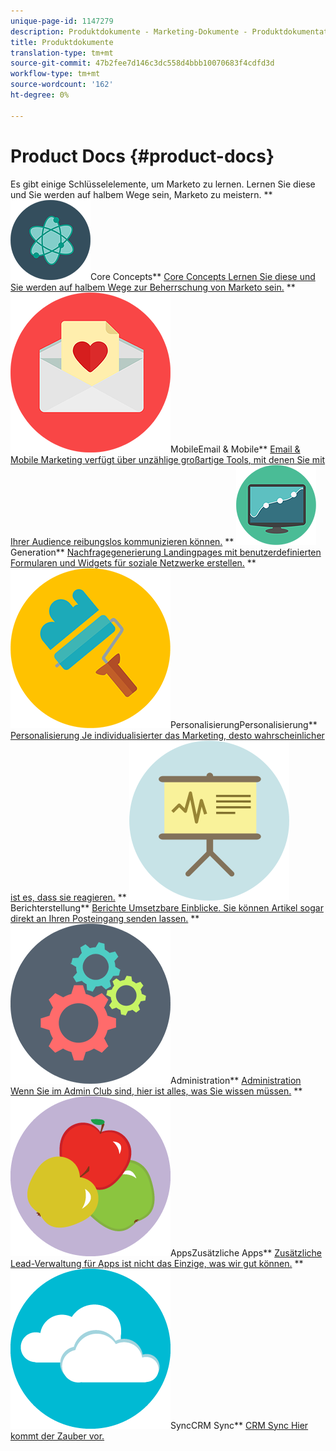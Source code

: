 ```yaml
---
unique-page-id: 1147279
description: Produktdokumente - Marketing-Dokumente - Produktdokumentation
title: Produktdokumente
translation-type: tm+mt
source-git-commit: 47b2fee7d146c3dc558d4bbb10070683f4cdfd3d
workflow-type: tm+mt
source-wordcount: '162'
ht-degree: 0%

---
```



# Product Docs {#product-docs}

Es gibt einige Schlüsselelemente, um Marketo zu lernen. Lernen Sie diese und Sie werden auf halbem Wege sein, Marketo zu meistern.
** ![Core Concepts](assets/education-science-12.png)Core Concepts** [Core Concepts Lernen Sie diese und Sie werden auf halbem Wege zur Beherrschung von Marketo sein.](product-docs/core-marketo-concepts.md)     **  ![Email &amp; ](assets/valentine-day-10.png)MobileEmail &amp; Mobile**  [Email &amp; Mobile Marketing verfügt über unzählige großartige Tools, mit denen Sie mit Ihrer Audience reibungslos kommunizieren können.](https://docs.marketo.com/pages/viewpage.action?pageId=557076)     **  ![Nachfragegenerierung ](assets/seo-04.png)Generation**  [Nachfragegenerierung Landingpages mit benutzerdefinierten Formularen und Widgets für soziale Netzwerke erstellen.](product-docs/demand-generation.md)     **  ![](assets/graphic-design-tools-19.png)PersonalisierungPersonalisierung**  [Personalisierung Je individualisierter das Marketing, desto wahrscheinlicher ist es, dass sie reagieren.](product-docs/personalization.md)     **  ![](assets/office-21.png)Berichterstellung**  [Berichte Umsetzbare Einblicke. Sie können Artikel sogar direkt an Ihren Posteingang senden lassen.](product-docs/reporting.md)     **  ![](assets/technology-08.png)Administration**  [Administration Wenn Sie im Admin Club sind, hier ist alles, was Sie wissen müssen.](https://docs.marketo.com/display/DOCS/Administration)     **  ![Zusätzliche ](assets/food-10.png)AppsZusätzliche Apps**  [Zusätzliche Lead-Verwaltung für Apps ist nicht das Einzige, was wir gut können.](product-docs/additional-apps.md)     **  ![CRM ](assets/seo-33.png)SyncCRM Sync**  [CRM Sync Hier kommt der Zauber vor.](product-docs/crm-sync.md)